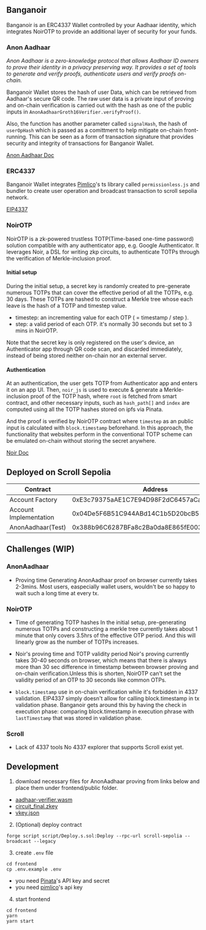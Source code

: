 ## Banganoir

Banganoir is an ERC4337 Wallet controlled by your Aadhaar identity, which integrates NoirOTP to provide an additional layer of security for your funds.

### Anon Aadhaar

_Anon Aadhaar is a zero-knowledge protocol that allows Aadhaar ID owners to prove their identity in a privacy preserving way. It provides a set of tools to generate and verify proofs, authenticate users and verify proofs on-chain._

Banganoir Wallet stores the hash of user Data, which can be retrieved from Aadhaar's secure QR code. The raw user data is a private input of proving and on-chain verification is carried out with the hash as one of the public inputs in `AnonAadhaarGroth16Verifier.verifyProof()`.

Also, the function has another parameter called `signalHash`, the hash of `userOpHash` which is passed as a comittment to help mitigate on-chain front-running. This can be seen as a form of transaction signature that provides security and integrity of transactions for Banganoir Wallet.

[Anon Aadhaar Doc](https://github.com/anon-aadhaar/anon-aadhaar)

### ERC4337

Banganoir Wallet integrates [Pimlico](pimlico.io)'s ts library called `permissionless.js` and bundler to create user operation and broadcast transaction to scroll sepolia network.

[EIP4337](https://eips.ethereum.org/EIPS/eip-4337)

### NoirOTP

NoirOTP is a zk-powered trustless TOTP(Time-based one-time password) solution compatible with any authenticator app, e.g. Google Authenticator. It leverages Noir, a DSL for writing zkp circuits, to authenticate TOTPs through the verification of Merkle-inclusion proof.

#### Initial setup

During the initial setup, a secret key is randomly created to pre-generate numerous TOTPs that can cover the effective period of all the TOTPs, e.g. 30 days. These TOTPs are hashed to construct a Merkle tree whose each leave is the hash of a TOTP and timestep value.

- timestep: an incrementing value for each OTP ( = timestamp / step ).
- step: a valid period of each OTP. it's normally 30 seconds but set to 3 mins in NoirOTP.

Note that the secret key is only registered on the user's device, an Authenticator app through QR code scan, and discarded immediately, instead of being stored neither on-chain nor an external server.

#### Authentication

At an authentication, the user gets TOTP from Authenticator app and enters it on an app UI. Then, `noir_js` is used to execute & generate a Merkle-inclusion proof of the TOTP hash, where `root` is fetched from smart contract, and other necessary inputs, such as `hash_path[]` and `index` are computed using all the TOTP hashes stored on ipfs via Pinata.

And the proof is verified by NoirOTP contract where `timestep` as an public input is calculated with `block.timestamp` beforehand. In this approach, the functionality that websites perform in the conventional TOTP scheme can be emulated on-chain without storing the secret anywhere.

[Noir Doc](https://noir-lang.org/docs/)

## Deployed on Scroll Sepolia

| Contract               | Address                                    |
| ---------------------- | ------------------------------------------ |
| Account Factory        | 0xE3c79375aAE1C7E94D98F2dC6457aCa8fA0C9A47 |
| Account Implementation | 0x04De5F6B51C944ABd14C1b5D20bcB56856c08176 |
| AnonAadhaar(Test)      | 0x388b96C6287BFa8c2Ba0da8E865fE003EDBf762A |

## Challenges (WIP)

### AnonAadhaar

- Proving time
  Generating AnonAadhaar proof on browser currently takes 2-3mins. Most users, easpecially wallet users, wouldn't be so happy to wait such a long time at every tx.

### NoirOTP

- Time of generating TOTP hashes
  In the initial setup, pre-generating numerous TOTPs and constructing a merkle tree currently takes about 1 minute that only covers 3.5hrs of the effective OTP period. And this will linearly grow as the number of TOTPs increases.

- Noir's proving time and TOTP validity period
  Noir's proving currently takes 30-40 seconds on browser, which means that there is always more than 30 sec difference in timestamp between browser proving and on-chain verification.Unless this is shorten, NoirOTP can't set the validity period of an OTP to 30 seconds like common OTPs.

- `block.timestamp` use in on-chain verification while it's forbidden in 4337 validation.
  EIP4337 simply doesn't allow for calling block.timestamp in tx validation phase. Banganoir gets around this by having the check in execution phase: comparing block.timestamp in execution phrase with `lastTimestamp` that was stored in validation phase.

### Scroll

- Lack of 4337 tools
  No 4337 explorer that supports Scroll exist yet.

## Development

1. download necessary files for AnonAadhaar proving from links below and place them under frontend/public folder.

- [aadhaar-verifier.wasm](https://d1l6t78iyuhldt.cloudfront.net/aadhaar-verifier.wasm)
- [circuit_final.zkey](https://d1l6t78iyuhldt.cloudfront.net/circuit_final.zkey)
- [vkey.json](https://d1l6t78iyuhldt.cloudfront.net/vkey.json)

2. (Optional) deploy contract

```shell
forge script script/Deploy.s.sol:Deploy --rpc-url scroll-sepolia --broadcast --legacy
```

3. create `.env` file

```shell
cd frontend
cp .env.example .env
```

- you need [Pinata](https://app.pinata.cloud/register)'s API key and secret
- you need [pimlico](https://dashboard.pimlico.io/)'s api key

4. start frontend

```shell
cd frontend
yarn
yarn start
```
